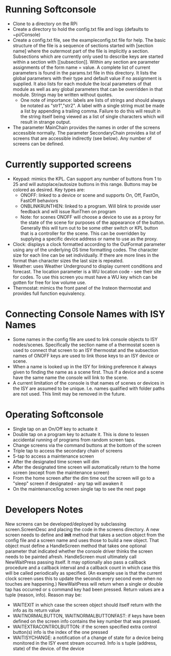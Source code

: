 # Running Softconsole
* Clone to a directory on the RPi
* Create a directory to hold the config.txt file and logs (defaults to ~pi/Console)
* Create a config.txt file, see the exampleconfig.txt file for help.  The basic structure of the file
is a sequence of sections started with \[section name] where the outermost part of the file is implicitly a section.  Subsections which
are currently only used to describe keys are started within a section with \[\[subsection]].  Within any section are parameter assignments
of the form name = value.  A complete list of current parameters is found in the params.txt file in this directory.  It lists the
global parameters with their type and default value if no assignment is supplied.  It also lists for each module the local parameters of that 
module as well as any global parameters that can be overridden in that module.  Strings may be written without quotes.  
  * One note of
importance: labels are lists of strings and should always be notated as "str1","str2".  A label with a single string must be made a list
by appending a trailing comma.  Failure to do this will result in the string itself being viewed as a list of single characters which will
result in strange output.
* The parameter MainChain provides the names in order of the screens accessible normally.  The parameter SecondaryChain provides a list
of screens that are accessible indirectly (see below).  Any number of screens can be defined.

# Currently supported screens
* Keypad: mimics the KPL.  Can support any number of buttons from 1 to 25 and will autoplace/autosize buttons in this range.  Buttons
may be colored as desired.  Key types are:
  * ONOFF: linked to a device or scene and supports On, Off, FastOn, FastOff behaviors
  * ONBLINKRUNTHEN: linked to a program.  Will blink to provide user feedback and will issue RunThen on program
  * Note: for scenes ONOFF will choose a device to use as a proxy for the state of the scene for purposes of the appearance of the
  button.  Generally this will turn out to be some other switch or KPL button that is a controller for the scene.  This can be
  overridden by supplying a specific device address or name to use as the proxy.
* Clock: displays a clock formatted according to the OutFormat parameter using any of the underlying OS time formatting codes.  The
character size for each line can be set individually.  If there are more lines in the format than character sizes the last size is
repeated.
* Weather: uses Weather Underground to display current conditions and forecast.  The location parameter is a WU location code - see their
site for codes.  To use this screen you must have a WU key which can be gotten for free for low volume use.
* Thermostat: mimics the front panel of the Insteon thermostat and provides full function equivalency.

# Connecting Console Names with ISY Names
* Some names in the config file are used to link console objects to ISY nodes/scenes.  Specifically the section name of a thermostat sceen is used to connect that screen to an ISY thermostat and the subsection names of ONOFF keys are used to link those keys to an ISY device or scene.
* When a name is looked up in the ISY for linking preference it always given to finding the name as a scene first.  Thus if a device and a scene have the same name the console will link to the scene.
* A current limitation of the console is that names of scenes or devices in the ISY are assumed to be unique.  I.e. names qualified with folder paths are not used.  This limit may be removed in the future.

# Operating Softconsole
* Single tap on an On/Off key to actuate it
* Double tap on a program key to actuate it.  This is done to lessen accidental running of programs from random screen taps.
* Change screens via the command buttons at the bottom of the screen
* Triple tap to access the secondary chain of screens 
* 5-tap to access a maintenance screen
* After the designated time screen will dim
* After the designated time screen will automatically return to the home screen (except from the maintenance screen)
* From the home screen after the dim time out the screen will go to a "sleep" screen if designated - any tap will awaken it
* On the maintenance/log screen single tap to see the next page

# Developers Notes
New screens can be developed/deployed by subclassing screen.ScreenDesc and placing the code in the screens directory.  A new screen
needs to define and __init__ method that takes a section object from the config file and a screen name and uses those to build a
new object.  That object must define a HandleScreen method that takes one optional parameter that indicated whether the console
driver thinks the screen needs to be painted afresh.  HandleScreen must ultimately call NewWaitPress passing itself.  It may optionally
also pass a callback procedure and a callback interval  and a callback count in which case this will be called periodically as specified.  (An example
use is that the current clock screen uses this to update the seconds every second even when no touches are happening.)  NewWaitPress
will return when a single or double tap has occurred or s command key had been pressed.  Return values are a tuple (reason, info).  Reason
may be:
 * WAITEXIT in which case the screen object should itself return with the info as its return value
 * WAITNORMALBUTTON, WAITNORMALBUTTONFAST: if keys have been defined on the screen info contains the key number that was pressed.
 * WAITEXTRACONTROLBUTTON: if the screen specified extra control button(s) info is the index of the one pressed
 * WAITISYCHANGE: a notification of a change of state for a device being monitored in the ISY event stream occurred. Info is s tuple
 (address, state) of the device.
 of the device
